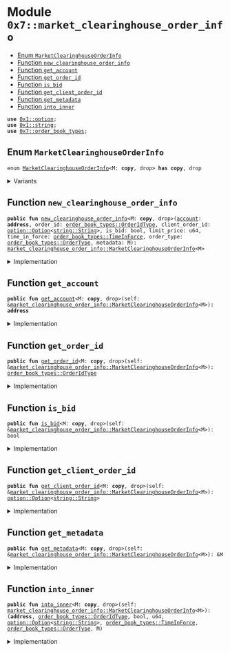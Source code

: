 
<a id="0x7_market_clearinghouse_order_info"></a>

# Module `0x7::market_clearinghouse_order_info`



-  [Enum `MarketClearinghouseOrderInfo`](#0x7_market_clearinghouse_order_info_MarketClearinghouseOrderInfo)
-  [Function `new_clearinghouse_order_info`](#0x7_market_clearinghouse_order_info_new_clearinghouse_order_info)
-  [Function `get_account`](#0x7_market_clearinghouse_order_info_get_account)
-  [Function `get_order_id`](#0x7_market_clearinghouse_order_info_get_order_id)
-  [Function `is_bid`](#0x7_market_clearinghouse_order_info_is_bid)
-  [Function `get_client_order_id`](#0x7_market_clearinghouse_order_info_get_client_order_id)
-  [Function `get_metadata`](#0x7_market_clearinghouse_order_info_get_metadata)
-  [Function `into_inner`](#0x7_market_clearinghouse_order_info_into_inner)


<pre><code><b>use</b> <a href="../../aptos-framework/../aptos-stdlib/../move-stdlib/doc/option.md#0x1_option">0x1::option</a>;
<b>use</b> <a href="../../aptos-framework/../aptos-stdlib/../move-stdlib/doc/string.md#0x1_string">0x1::string</a>;
<b>use</b> <a href="order_book_types.md#0x7_order_book_types">0x7::order_book_types</a>;
</code></pre>



<a id="0x7_market_clearinghouse_order_info_MarketClearinghouseOrderInfo"></a>

## Enum `MarketClearinghouseOrderInfo`



<pre><code>enum <a href="market_clearinghouse_order_info.md#0x7_market_clearinghouse_order_info_MarketClearinghouseOrderInfo">MarketClearinghouseOrderInfo</a>&lt;M: <b>copy</b>, drop&gt; <b>has</b> <b>copy</b>, drop
</code></pre>



<details>
<summary>Variants</summary>


<details>
<summary>V1</summary>


<details>
<summary>Fields</summary>


<dl>
<dt>
<code><a href="../../aptos-framework/doc/account.md#0x1_account">account</a>: <b>address</b></code>
</dt>
<dd>

</dd>
<dt>
<code>order_id: <a href="order_book_types.md#0x7_order_book_types_OrderIdType">order_book_types::OrderIdType</a></code>
</dt>
<dd>

</dd>
<dt>
<code>client_order_id: <a href="../../aptos-framework/../aptos-stdlib/../move-stdlib/doc/option.md#0x1_option_Option">option::Option</a>&lt;<a href="../../aptos-framework/../aptos-stdlib/../move-stdlib/doc/string.md#0x1_string_String">string::String</a>&gt;</code>
</dt>
<dd>

</dd>
<dt>
<code>is_bid: bool</code>
</dt>
<dd>

</dd>
<dt>
<code>limit_price: u64</code>
</dt>
<dd>

</dd>
<dt>
<code>time_in_force: <a href="order_book_types.md#0x7_order_book_types_TimeInForce">order_book_types::TimeInForce</a></code>
</dt>
<dd>

</dd>
<dt>
<code>order_type: <a href="order_book_types.md#0x7_order_book_types_OrderType">order_book_types::OrderType</a></code>
</dt>
<dd>

</dd>
<dt>
<code>metadata: M</code>
</dt>
<dd>

</dd>
</dl>


</details>

</details>

</details>

<a id="0x7_market_clearinghouse_order_info_new_clearinghouse_order_info"></a>

## Function `new_clearinghouse_order_info`



<pre><code><b>public</b> <b>fun</b> <a href="market_clearinghouse_order_info.md#0x7_market_clearinghouse_order_info_new_clearinghouse_order_info">new_clearinghouse_order_info</a>&lt;M: <b>copy</b>, drop&gt;(<a href="../../aptos-framework/doc/account.md#0x1_account">account</a>: <b>address</b>, order_id: <a href="order_book_types.md#0x7_order_book_types_OrderIdType">order_book_types::OrderIdType</a>, client_order_id: <a href="../../aptos-framework/../aptos-stdlib/../move-stdlib/doc/option.md#0x1_option_Option">option::Option</a>&lt;<a href="../../aptos-framework/../aptos-stdlib/../move-stdlib/doc/string.md#0x1_string_String">string::String</a>&gt;, is_bid: bool, limit_price: u64, time_in_force: <a href="order_book_types.md#0x7_order_book_types_TimeInForce">order_book_types::TimeInForce</a>, order_type: <a href="order_book_types.md#0x7_order_book_types_OrderType">order_book_types::OrderType</a>, metadata: M): <a href="market_clearinghouse_order_info.md#0x7_market_clearinghouse_order_info_MarketClearinghouseOrderInfo">market_clearinghouse_order_info::MarketClearinghouseOrderInfo</a>&lt;M&gt;
</code></pre>



<details>
<summary>Implementation</summary>


<pre><code><b>public</b> <b>fun</b> <a href="market_clearinghouse_order_info.md#0x7_market_clearinghouse_order_info_new_clearinghouse_order_info">new_clearinghouse_order_info</a>&lt;M: <b>copy</b> + drop&gt;(
    <a href="../../aptos-framework/doc/account.md#0x1_account">account</a>: <b>address</b>,
    order_id: OrderIdType,
    client_order_id: Option&lt;String&gt;,
    is_bid: bool,
    limit_price: u64,
    time_in_force: TimeInForce,
    order_type: OrderType,
    metadata: M
): <a href="market_clearinghouse_order_info.md#0x7_market_clearinghouse_order_info_MarketClearinghouseOrderInfo">MarketClearinghouseOrderInfo</a>&lt;M&gt; {
    MarketClearinghouseOrderInfo::V1 {
        <a href="../../aptos-framework/doc/account.md#0x1_account">account</a>, order_id, client_order_id, is_bid, limit_price, time_in_force, order_type, metadata,
    }
}
</code></pre>



</details>

<a id="0x7_market_clearinghouse_order_info_get_account"></a>

## Function `get_account`



<pre><code><b>public</b> <b>fun</b> <a href="market_clearinghouse_order_info.md#0x7_market_clearinghouse_order_info_get_account">get_account</a>&lt;M: <b>copy</b>, drop&gt;(self: &<a href="market_clearinghouse_order_info.md#0x7_market_clearinghouse_order_info_MarketClearinghouseOrderInfo">market_clearinghouse_order_info::MarketClearinghouseOrderInfo</a>&lt;M&gt;): <b>address</b>
</code></pre>



<details>
<summary>Implementation</summary>


<pre><code><b>public</b> <b>fun</b> <a href="market_clearinghouse_order_info.md#0x7_market_clearinghouse_order_info_get_account">get_account</a>&lt;M: <b>copy</b> + drop&gt;(self: &<a href="market_clearinghouse_order_info.md#0x7_market_clearinghouse_order_info_MarketClearinghouseOrderInfo">MarketClearinghouseOrderInfo</a>&lt;M&gt;): <b>address</b> {
    self.<a href="../../aptos-framework/doc/account.md#0x1_account">account</a>
}
</code></pre>



</details>

<a id="0x7_market_clearinghouse_order_info_get_order_id"></a>

## Function `get_order_id`



<pre><code><b>public</b> <b>fun</b> <a href="market_clearinghouse_order_info.md#0x7_market_clearinghouse_order_info_get_order_id">get_order_id</a>&lt;M: <b>copy</b>, drop&gt;(self: &<a href="market_clearinghouse_order_info.md#0x7_market_clearinghouse_order_info_MarketClearinghouseOrderInfo">market_clearinghouse_order_info::MarketClearinghouseOrderInfo</a>&lt;M&gt;): <a href="order_book_types.md#0x7_order_book_types_OrderIdType">order_book_types::OrderIdType</a>
</code></pre>



<details>
<summary>Implementation</summary>


<pre><code><b>public</b> <b>fun</b> <a href="market_clearinghouse_order_info.md#0x7_market_clearinghouse_order_info_get_order_id">get_order_id</a>&lt;M: <b>copy</b> + drop&gt;(self: &<a href="market_clearinghouse_order_info.md#0x7_market_clearinghouse_order_info_MarketClearinghouseOrderInfo">MarketClearinghouseOrderInfo</a>&lt;M&gt;): OrderIdType {
    self.order_id
}
</code></pre>



</details>

<a id="0x7_market_clearinghouse_order_info_is_bid"></a>

## Function `is_bid`



<pre><code><b>public</b> <b>fun</b> <a href="market_clearinghouse_order_info.md#0x7_market_clearinghouse_order_info_is_bid">is_bid</a>&lt;M: <b>copy</b>, drop&gt;(self: &<a href="market_clearinghouse_order_info.md#0x7_market_clearinghouse_order_info_MarketClearinghouseOrderInfo">market_clearinghouse_order_info::MarketClearinghouseOrderInfo</a>&lt;M&gt;): bool
</code></pre>



<details>
<summary>Implementation</summary>


<pre><code><b>public</b> <b>fun</b> <a href="market_clearinghouse_order_info.md#0x7_market_clearinghouse_order_info_is_bid">is_bid</a>&lt;M: <b>copy</b> + drop&gt;(self: &<a href="market_clearinghouse_order_info.md#0x7_market_clearinghouse_order_info_MarketClearinghouseOrderInfo">MarketClearinghouseOrderInfo</a>&lt;M&gt;): bool {
    self.is_bid
}
</code></pre>



</details>

<a id="0x7_market_clearinghouse_order_info_get_client_order_id"></a>

## Function `get_client_order_id`



<pre><code><b>public</b> <b>fun</b> <a href="market_clearinghouse_order_info.md#0x7_market_clearinghouse_order_info_get_client_order_id">get_client_order_id</a>&lt;M: <b>copy</b>, drop&gt;(self: &<a href="market_clearinghouse_order_info.md#0x7_market_clearinghouse_order_info_MarketClearinghouseOrderInfo">market_clearinghouse_order_info::MarketClearinghouseOrderInfo</a>&lt;M&gt;): <a href="../../aptos-framework/../aptos-stdlib/../move-stdlib/doc/option.md#0x1_option_Option">option::Option</a>&lt;<a href="../../aptos-framework/../aptos-stdlib/../move-stdlib/doc/string.md#0x1_string_String">string::String</a>&gt;
</code></pre>



<details>
<summary>Implementation</summary>


<pre><code><b>public</b> <b>fun</b> <a href="market_clearinghouse_order_info.md#0x7_market_clearinghouse_order_info_get_client_order_id">get_client_order_id</a>&lt;M: <b>copy</b> + drop&gt;(self: &<a href="market_clearinghouse_order_info.md#0x7_market_clearinghouse_order_info_MarketClearinghouseOrderInfo">MarketClearinghouseOrderInfo</a>&lt;M&gt;): Option&lt;String&gt; {
    self.client_order_id
}
</code></pre>



</details>

<a id="0x7_market_clearinghouse_order_info_get_metadata"></a>

## Function `get_metadata`



<pre><code><b>public</b> <b>fun</b> <a href="market_clearinghouse_order_info.md#0x7_market_clearinghouse_order_info_get_metadata">get_metadata</a>&lt;M: <b>copy</b>, drop&gt;(self: &<a href="market_clearinghouse_order_info.md#0x7_market_clearinghouse_order_info_MarketClearinghouseOrderInfo">market_clearinghouse_order_info::MarketClearinghouseOrderInfo</a>&lt;M&gt;): &M
</code></pre>



<details>
<summary>Implementation</summary>


<pre><code><b>public</b> <b>fun</b> <a href="market_clearinghouse_order_info.md#0x7_market_clearinghouse_order_info_get_metadata">get_metadata</a>&lt;M: <b>copy</b> + drop&gt;(self: &<a href="market_clearinghouse_order_info.md#0x7_market_clearinghouse_order_info_MarketClearinghouseOrderInfo">MarketClearinghouseOrderInfo</a>&lt;M&gt;): &M {
    &self.metadata
}
</code></pre>



</details>

<a id="0x7_market_clearinghouse_order_info_into_inner"></a>

## Function `into_inner`



<pre><code><b>public</b> <b>fun</b> <a href="market_clearinghouse_order_info.md#0x7_market_clearinghouse_order_info_into_inner">into_inner</a>&lt;M: <b>copy</b>, drop&gt;(self: <a href="market_clearinghouse_order_info.md#0x7_market_clearinghouse_order_info_MarketClearinghouseOrderInfo">market_clearinghouse_order_info::MarketClearinghouseOrderInfo</a>&lt;M&gt;): (<b>address</b>, <a href="order_book_types.md#0x7_order_book_types_OrderIdType">order_book_types::OrderIdType</a>, bool, u64, <a href="../../aptos-framework/../aptos-stdlib/../move-stdlib/doc/option.md#0x1_option_Option">option::Option</a>&lt;<a href="../../aptos-framework/../aptos-stdlib/../move-stdlib/doc/string.md#0x1_string_String">string::String</a>&gt;, <a href="order_book_types.md#0x7_order_book_types_TimeInForce">order_book_types::TimeInForce</a>, <a href="order_book_types.md#0x7_order_book_types_OrderType">order_book_types::OrderType</a>, M)
</code></pre>



<details>
<summary>Implementation</summary>


<pre><code><b>public</b> <b>fun</b> <a href="market_clearinghouse_order_info.md#0x7_market_clearinghouse_order_info_into_inner">into_inner</a>&lt;M: <b>copy</b> + drop&gt;(self: <a href="market_clearinghouse_order_info.md#0x7_market_clearinghouse_order_info_MarketClearinghouseOrderInfo">MarketClearinghouseOrderInfo</a>&lt;M&gt;): (<b>address</b>, OrderIdType, bool, u64, Option&lt;String&gt;, TimeInForce, OrderType, M) {
    (self.<a href="../../aptos-framework/doc/account.md#0x1_account">account</a>, self.order_id, self.is_bid, self.limit_price, self.client_order_id, self.time_in_force, self.order_type, self.metadata)
}
</code></pre>



</details>


[move-book]: https://aptos.dev/move/book/SUMMARY
